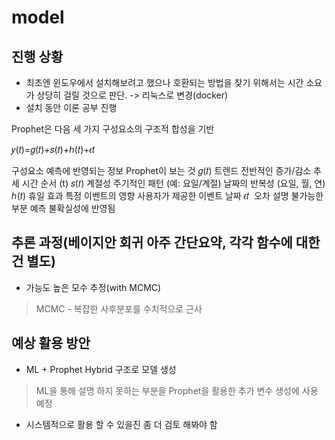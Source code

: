 # model
## 진행 상황
- 최초엔 윈도우에서 설치해보려고 했으나 호환되는 방법을 찾기 위해서는 시간 소요가 상당히 걸릴 것으로 판단. -> 리눅스로 변경(docker)
- 설치 동안 이론 공부 진행

Prophet은 다음 세 가지 구성요소의 구조적 합성을 기반

𝑦(𝑡)=𝑔(𝑡)+𝑠(𝑡)+ℎ(𝑡)+𝜖𝑡
 
구성요소	예측에 반영되는 정보	Prophet이 보는 것
𝑔(𝑡)
 트렌드	전반적인 증가/감소 추세	시간 순서 (t)
𝑠(𝑡)
 계절성	주기적인 패턴 (예: 요일/계절)	날짜의 반복성 (요일, 월, 연)
ℎ(𝑡)
 휴일 효과	특정 이벤트의 영향	사용자가 제공한 이벤트 날짜
𝜖𝑡
​  오차	설명 불가능한 부분	예측 불확실성에 반영됨

## 추론 과정(베이지안 회귀 아주 간단요약, 각각 함수에 대한건 별도)
- 가능도 높은 모수 추정(with MCMC)
 > MCMC - 복잡한 사후분포를 수치적으로 근사

## 예상 활용 방안
- ML + Prophet Hybrid 구조로 모델 생성
 > ML을 통해 설명 하지 못하는 부분을 Prophet을 활용한 추가 변수 생성에 사용 예정
- 시스템적으로 활용 할 수 있을진 좀 더 검토 해봐야 함